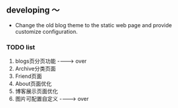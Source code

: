 ## developing ～
* Change the old blog theme to the static web page and provide customize configuration.


### TODO list
1. blogs页分页功能 ----> over 
2. Archive分类页面
3. Friend页面
4. About页面优化
5. 博客展示页面优化
6. 图片可配置自定义 ----> over